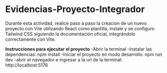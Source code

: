 # Evidencias-Proyecto-Integrador

Durante esta actividad, realice paso a paso la creacion de un nuevo proyecto con Vite utilizando React como plantilla, instale y se configuro Tailwind CSS siguiendo la documentación oficial, integrándolo correctamente con Vite. 

**Instrucciones para ejecutar el proyecto** 
-Abrir la terminal 
-Instalar las dependencias: npm install 
-Iniciar el proyecto en modo desarrollo: npm run dev 
-abrir el navegador e ingresar a la url de la terminal: http://localhost:5176
